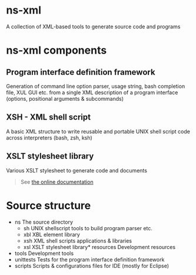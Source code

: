 ns-xml
======
A collection of XML-based tools to generate source code and programs

# ns-xml components
## Program interface definition framework
Generation of command line option parser, usage string, bash completion file, XUL GUI etc. 
from a single XML description of a program interface (options, positional arguments & subcommands)
## XSH - XML shell script
A basic XML structure to write reusable and portable UNIX shell script code across interpreters (bash, zsh, ksh)
## XSLT stylesheet library
Various XSLT stylesheet to generate code and documents
> See [the online documentation](http://ns-xml.nore.fr/index.php?tab=xsltdoc)
  
# Source structure
  
* ns The source directory
  * sh UNIX shellscript tools to build program parser etc.
  * xbl XBL element library
  * xsh XML shell scripts applications & libraries
  * xsl XSLT stylesheet library* resources Development resources 
* tools Development tools
* unittests Tests for the program interface definition framework
* scripts Scripts & configurations files for IDE (mostly for Eclipse)

